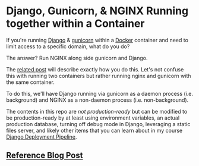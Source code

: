 # Django, Gunicorn, & NGINX Running together within a Container
If you're running [Django](https://djangoproject.com) & [gunicorn](https://docs.gunicorn.org/) within a [Docker](https://www.docker.com) container and need to limit access to a specific domain, what do you do?

The answer? Run NGINX along side gunicorn and Django. 

The [related post](https://www.codingforentrepreneurs.com/blog/django-gunicorn-nginx-docker) will describe exactly how you do this. Let's not confuse this with running two containers but rather running nginx and gunicorn with the same container. 

To do this, we'll have Django running via gunicorn as a daemon process (i.e. background) and NGINX as a non-daemon process (i.e. non-background).

The contents in this repo are _not production-ready_ but can be modified to be production-ready by at least using environment variables, an actual production database, turning off debug mode in Django, leveraging a static files server, and likely other items that you can learn about in my course [Django Deployment Pipeline](https://www.codingforentrepreneurs.com/courses/django-deployment-pipeline/).


## [Reference Blog Post](https://www.codingforentrepreneurs.com/blog/django-gunicorn-nginx-docker)